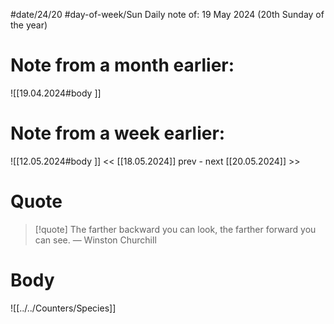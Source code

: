 
#date/24/20
#day-of-week/Sun
Daily note of: 19 May 2024 (20th Sunday of the year)

# Note from a month earlier:
![[19.04.2024#body ]]

# Note from a week earlier:
![[12.05.2024#body ]]
 << [[18.05.2024]] prev - next [[20.05.2024]] >>
# Quote

> [!quote] The farther backward you can look, the farther forward you can see.
> — Winston Churchill
# Body

![[../../Counters/Species]]